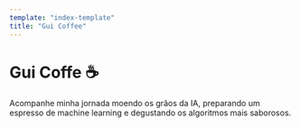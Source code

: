 ```yaml
---
template: "index-template"
title: "Gui Coffee"
---
```


# Gui Coffe ☕ 

Acompanhe minha jornada moendo os grãos da IA, preparando um espresso de machine learning e degustando os algoritmos mais saborosos.
